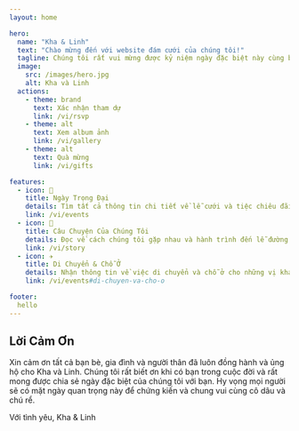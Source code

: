 ```yaml
---
layout: home

hero:
  name: "Kha & Linh"
  text: "Chào mừng đến với website đám cưới của chúng tôi!"
  tagline: Chúng tôi rất vui mừng được kỷ niệm ngày đặc biệt này cùng bạn.
  image:
    src: /images/hero.jpg
    alt: Kha và Linh
  actions:
    - theme: brand
      text: Xác nhận tham dự
      link: /vi/rsvp
    - theme: alt
      text: Xem album ảnh
      link: /vi/gallery
    - theme: alt
      text: Quà mừng
      link: /vi/gifts

features:
  - icon: 🎉
    title: Ngày Trọng Đại
    details: Tìm tất cả thông tin chi tiết về lễ cưới và tiệc chiêu đãi.
    link: /vi/events
  - icon: 💖
    title: Câu Chuyện Của Chúng Tôi
    details: Đọc về cách chúng tôi gặp nhau và hành trình đến lễ đường.
    link: /vi/story
  - icon: ✈️
    title: Di Chuyển & Chỗ Ở
    details: Nhận thông tin về việc di chuyển và chỗ ở cho những vị khách ở xa của chúng tôi.
    link: /vi/events#di-chuyen-va-cho-o

footer:
  hello
---
```


## Lời Cảm Ơn

Xin cảm ơn tất cả bạn bè, gia đình và người thân đã luôn đồng hành và ủng hộ cho Kha và Linh.
Chúng tôi rất biết ơn khi có bạn trong cuộc đời và rất mong được chia sẻ ngày đặc biệt của chúng tôi với bạn.
Hy vọng mọi người sẽ có mặt ngày quan trọng này để chứng kiến và chung vui cùng cô dâu và chú rể.

Với tình yêu,
Kha & Linh
